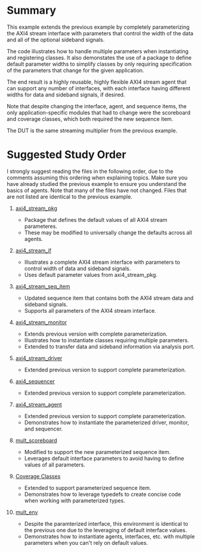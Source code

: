 # Summary

This example extends the previous example by completely parameterizing the AXI4 stream interface with parameters that
control the width of the data and all of the optional sideband signals.

The code illustrates how to handle multiple parameters when instantiating and registering classes. It also demonstates
the use of a package to define default parameter widths to simplify classes by only requiring specification of the
parameters that change for the given application.

The end result is a highly reusable, highly flexible AXI4 stream agent that can support any number of interfaces,
with each interface having different widths for data and sideband signals, if desired.

Note that despite changing the interface, agent, and sequence items, the only application-specific modules that
had to change were the scoreboard and coverage classes, which both required the new sequence item.

The DUT is the same streaming multiplier from the previous example.

# Suggested Study Order

I strongly suggest reading the files in the following order, due to the comments assuming this ordering when explaining topics.
Make sure you have already studied the previous example to ensure you understand the basics of agents. Note that many of the
files have not changed. Files that are not listed are identical to the previous example.


1. [axi4_stream_pkg](axi4_stream_pkg.sv)    
    - Package that defines the default values of all AXI4 stream parameteres.
    - These may be modified to universally change the defaults across all agents.

1. [axi4_stream_if](axi4_stream_if.svh)    
    - Illustrates a complete AXI4 stream interface with parameters to control width of data and sideband signals.
    - Uses default parameter values from axi4_stream_pkg.

1. [axi4_stream_seq_item](axi4_stream_seq_item.svh)    
    - Updated sequence item that contains both the AXI4 stream data and sideband signals.
    - Supports all parameters of the AXI4 stream interface.

1. [axi4_stream_monitor](axi4_stream_monitor.svh)    
    - Extends previous version with complete parameterization.
    - Illustrates how to instantiate classes requiring multiple parameters.
    - Extended to transfer data and sideband information via analysis port.

1. [axi4_stream_driver](axi4_stream_driver.svh)    
    - Extended previous version to support complete parameterization.

1. [axi4_sequencer](axi4_sequencer.svh)    
    - Extended previous version to support complete parameterization.

1. [axi4_stream_agent](axi4_stream_agent.svh)    
    - Extended previous version to support complete parameterization.
    - Demonstrates how to instantiate the parameterized driver, monitor, and sequencer.    

1. [mult_scoreboard](mult_scoreboard.svh)    
    - Modified to support the new parameterized sequence item.
    - Leverages default interface parameters to avoid having to define values of all parameters.

1. [Coverage Classes](mult_coverage.svh)    
    - Extended to support parameterized sequence item.
    - Demonstrates how to leverage typedefs to create concise code when working with parameterized types.

1. [mult_env](mult_env.svh)    
    - Despite the paramterized interface, this environment is identical to the previous one due to the leveraging of default interface values.
    - Demonstrates how to instantiate agents, interfaces, etc. with multiple parameters when you can't rely on default values.

